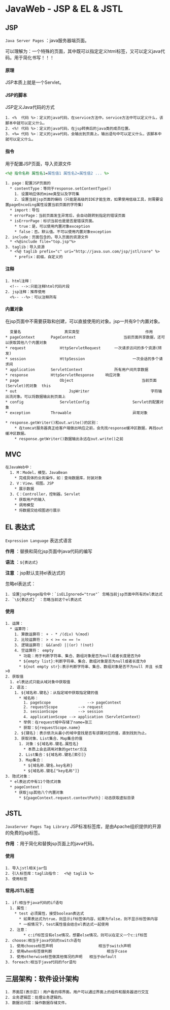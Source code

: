 # JavaWeb - JSP & EL & JSTL



## JSP

`Java Server Pages` ：java服务器端页面。

可以理解为：一个特殊的页面，其中既可以指定定义html标签，又可以定义java代码。用于简化书写！！！

#### 原理

JSP本质上就是一个Servlet。

#### JSP的脚本

JSP定义Java代码的方式	

	1. <%  代码 %>：定义的java代码，在service方法中。service方法中可以定义什么，该脚本中就可以定义什么。
	2. <%! 代码 %>：定义的java代码，在jsp转换后的java类的成员位置。
	3. <%= 代码 %>：定义的java代码，会输出到页面上。输出语句中可以定义什么，该脚本中就可以定义什么。

#### 指令

用于配置JSP页面，导入资源文件

```jsp
<%@ 指令名称 属性名1=属性值1 属性名2=属性值2 ... %>
```

```
1. page：配置JSP页面的
  * contentType：等同于response.setContentType()
    1. 设置响应体的mime类型以及字符集
    2. 设置当前jsp页面的编码（只能是高级的IDE才能生效，如果使用低级工具，则需要设置pageEncoding属性设置当前页面的字符集）
  * import：导包
  * errorPage：当前页面发生异常后，会自动跳转到指定的错误页面
  * isErrorPage：标识当前也是是否是错误页面。
    * true：是，可以使用内置对象exception
    * false：否。默认值。不可以使用内置对象exception
2. include：页面包含的。导入页面的资源文件
  * <%@include file="top.jsp"%>
3. taglib：导入资源
  * <%@ taglib prefix="c" uri="http://java.sun.com/jsp/jstl/core" %>
    * prefix：前缀，自定义的
```

#### 注释

```
1. html注释：
  <!-- -->:只能注释html代码片段
2. jsp注释：推荐使用
  <%-- --%>：可以注释所有
```

#### 内置对象

在jsp页面中不需要获取和创建，可以直接使用的对象。jsp一共有9个内置对象。


	  变量名					真实类型						 	 作用
	* pageContext		PageContext						当前页面共享数据，还可以获取其他八个内置对象
	* request				HttpServletRequest		一次请求访问的多个资源(转发)
	* session				HttpSession						一次会话的多个请求间
	* application		ServletContext				所有用户间共享数据
	* response			HttpServletResponse		响应对象
	* page					Object								当前页面(Servlet)的对象  this
	* out						JspWriter							字符输出流对象。可以将数据输出到页面上
	* config				ServletConfig					Servlet的配置对象
	* exception			Throwable							异常对象
	
	* response.getWriter()和out.write()的区别：				
		* 在tomcat服务器真正给客户端做出响应之前，会先找response缓冲区数据，再找out缓冲区数据。				
		* response.getWriter()数据输出永远在out.write()之前			



## MVC

```
在JavaWeb中：
  1. M：Model，模型。JavaBean
    * 完成具体的业务操作，如：查询数据库，封装对象
  2. V：View，视图。JSP
    * 展示数据
  3. C：Controller，控制器。Servlet
    * 获取用户的输入
    * 调用模型
    * 将数据交给视图进行展示
```



## EL 表达式

`Expression Language` 表达式语言

**作用** ：替换和简化jsp页面中java代码的编写

**语法** ：`${表达式}`

**注意** ：jsp默认支持el表达式的

忽略el表达式：

	1. 设置jsp中page指令中：`isELIgnored="true"` 忽略当前jsp页面中所有的el表达式
 	2. `\${表达式}` ：忽略当前这个el表达式

#### 使用

```
1. 运算：
  * 运算符：
    1. 算数运算符： + - * /(div) %(mod)
    2. 比较运算符： > < >= <= == !=
    3. 逻辑运算符： &&(and) ||(or) !(not)
    4. 空运算符： empty
      * 功能：用于判断字符串、集合、数组对象是否为null或者长度是否为0
      * ${empty list}:判断字符串、集合、数组对象是否为null或者长度为0
      * ${not empty str}:表示判断字符串、集合、数组对象是否不为null 并且 长度>0
2. 获取值
  1. el表达式只能从域对象中获取值
  2. 语法：
    1. ${域名称.键名}：从指定域中获取指定键的值
      * 域名称：
        1. pageScope				--> pageContext
        2. requestScope 		--> request
        3. sessionScope 		--> session
        4. applicationScope --> application（ServletContext）
      * 举例：在request域中存储了name=张三
      * 获取：${requestScope.name}
    2. ${键名}：表示依次从最小的域中查找是否有该键对应的值，直到找到为止。
    3. 获取对象、List集合、Map集合的值
      1. 对象：${域名称.键名.属性名}
        * 本质上会去调用对象的getter方法
      2. List集合：${域名称.键名[索引]}
      3. Map集合：
        * ${域名称.键名.key名称}
        * ${域名称.键名["key名称"]}
3. 隐式对象：
  * el表达式中有11个隐式对象
  * pageContext：
    * 获取jsp其他八个内置对象
      * ${pageContext.request.contextPath}：动态获取虚拟目录
```



## JSTL

`JavaServer Pages Tag Library`  JSP标准标签库，是由Apache组织提供的开源的免费的jsp标签。

**作用** ：用于简化和替换jsp页面上的java代码。

#### 使用

	1. 导入jstl相关jar包
	2. 引入标签库：taglib指令：  <%@ taglib %>
	3. 使用标签

#### 常用JSTL标签

	1. if:相当于java代码的if语句
	  1. 属性：
	    * test 必须属性，接受boolean表达式
	      * 如果表达式为true，则显示if标签体内容，如果为false，则不显示标签体内容
	      * 一般情况下，test属性值会结合el表达式一起使用
	  2. 注意：
			* c:if标签没有else情况，想要else情况，则可以在定义一个c:if标签
	2. choose:相当于java代码的switch语句
	  1. 使用choose标签声明         			 相当于switch声明
	  2. 使用when标签做判断         				相当于case
	  3. 使用otherwise标签做其他情况的声明   相当于default
	3. foreach:相当于java代码的for语句



## 三层架构：软件设计架构

	1. 界面层(表示层)：用户看的得界面。用户可以通过界面上的组件和服务器进行交互
	2. 业务逻辑层：处理业务逻辑的。
	3. 数据访问层：操作数据存储文件。


